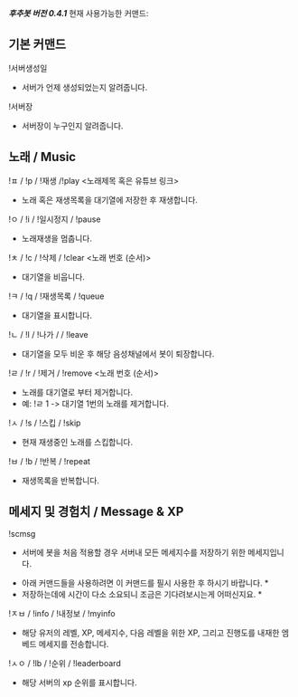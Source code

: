 ***후추봇 버전 0.4.1***
현재 사용가능한 커맨드:

기본 커맨드
----------------------------------------------------------
!서버생성일
 - 서버가 언제 생성되었는지 알려줍니다.

!서버장
 - 서버장이 누구인지 알려줍니다.

노래 / Music
----------------------------------------------------------
!ㅍ / !p / !재생 /!play <노래제목 혹은 유튜브 링크>
 - 노래 혹은 재생목록을 대기열에 저장한 후 재생합니다.

!ㅇ / !i / !일시정지 / !pause
 - 노래재생을 멈춥니다.

!ㅊ / !c / !삭제 / !clear <노래 번호 (순서)>
 - 대기열을 비웁니다.

!ㅋ / !q / !재생목록 / !queue
 - 대기열을 표시합니다.

!ㄴ / !l / !나가 / / !leave
 - 대기열을 모두 비운 후 해당 음성채널에서 봇이 퇴장합니다.

!ㄹ / !r / !제거 / !remove <노래 번호 (순서)>
 - 노래를 대기열로 부터 제거합니다.
 - 예: !ㄹ 1 -> 대기열 1번의 노래를 제거합니다.

!ㅅ / !s / !스킵 / !skip
 - 현재 재생중인 노래를 스킵합니다.

!ㅂ / !b / !반복 / !repeat
 - 재생목록을 반복합니다.

메세지 및 경험치 / Message & XP
----------------------------------------------------------
!scmsg
 - 서버에 봇을 처음 적용할 경우 서버내 모든 메세지수를 저장하기 위한 메세지입니다.
  * 아래 커맨드들을 사용하려면 이 커맨드를 필시 사용한 후 하시기 바랍니다. *
  * 저장하는데에 시간이 다소 소요되니 조금은 기다려보시는게 어떠신지요. *

!ㅈㅂ / !info / !내정보 / !myinfo
 - 해당 유저의 레벨, XP, 메세지수, 다음 레벨을 위한 XP, 그리고 진행도를 내재한 엠베드 메세지를 전송합니다.

!ㅅㅇ / !lb / !순위 / !leaderboard
 - 해당 서버의 xp 순위를 표시합니다.
